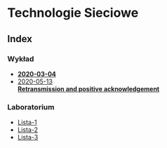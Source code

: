 # Technologie Sieciowe

## Index

  ### Wykład
  - [**2020-03-04**](wyk/2020-03-04.md)
  - [2020-05-13\
      **Retransmission and positive acknowledgement**](wyk/2020-05-13/retransmission.md)

  ### Laboratorium
  - [Lista-1](lab/lista-1.md)
  - [Lista-2](lab/lista-2/readme.md)
  - [Lista-3](lab/lista-3/readme.md)

